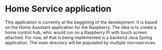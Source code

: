 # Home Service application
This application is currently at the beggining of the development. It is based on the Home Assistant application for the Raspberry.  The idea is to create a home control hub, whic would run on a Raspberry Pi with touch screen attached. For now, all that is being implemented is a backend Java Spring application. The main directory will be populated by multiple microservices. 
